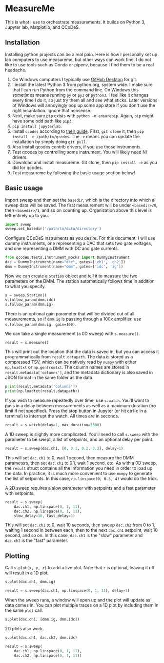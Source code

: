 # MeasureMe

This is what I use to orchestrate measurements. It builds on Python 3, Jupyter
lab, Matplotlib, and QCoDeS.

## Installation

Installing python projects can be a real pain. Here is how I personally set up
lab computers to use measureme, but other ways can work fine. I do not like to
use tools such as Conda or pipenv, because I find them to be a real headache.

1. On Windows computers I typically use
[GitHub Desktop](https://desktop.github.com/) for git.
1. I install the latest Python 3 from python.org, system wide. I make sure that
I can run Python from the command line. On Windows this sometimes means running
`py` or `py3` or `python3`. I feel like it changes every time I do it, so just
try them all and see what sticks. Later versions of Windows will annoyingly
pop up some app store if you don't use the right incantation. Ignore that
nonsense.
1. Next, make sure `pip` exists with `python -m ensurepip`. Again, `pip` might
have some odd path like `pip3`.
1. `pip install jupyterlab`.
1. Install `qcodes` according to [their guide](https://qcodes.github.io/Qcodes/start/index.html#installing-qcodes-from-github).
First, `git clone` it, then `pip install -e /path/to/qcodes`. The `-e` means
you can update the installation by simply doing `git pull`.
1. Also install qcodes contrib drivers, if you use those instruments.
1. Test qcodes by controlling some instrument. You will likely need NI drivers.
1. Download and install measureme. Git clone, then `pip install -e` as you did
for qcodes.
1. Test measureme by following the basic usage section below!

## Basic usage

Import sweep and then set the `basedir`, which is the directory into which all
sweep data will be saved. The first measurement will be under `<basedir>/0`,
then `<basedir>/1`, and so on counting up. Organization above this level is
left entirely up to you.

```python
import sweep
sweep.set_basedir('/path/to/data/directory')
```

Configure QCoDeS instruments as you desire. For this document, I will use
dummy instruments, one representing a DAC that sets two gate voltages, and one
representing a DMM with DC and gate currents.

```python
from qcodes.tests.instrument_mocks import DummyInstrument
dac = DummyInstrument(name="dac", gates=['ch1', 'ch2'])
dmm = DummyInstrument(name="dmm", gates=['idc', 'ig'])
```

Now we can create a `Station` object and tell it to measure the two parameters
on the DMM. The station automatically follows time in addition to what you
specify.

```python
s = sweep.Station()
s.follow_param(dmm.idc)
s.follow_param(dmm.ig)
```

There is an optional gain parameter that will be divided out of all
measurements, so if `dmm.ig` is passing through a 100x amplifier, use
`s.follow_param(dmm.ig, gain=100)`.

We can take a single measurement (a 0D sweep) with `s.measure()`.

```python
result = s.measure()
```

This will print out the location that the data is saved in, but you can access
it programmatically from `result.datapath`. The data is stored as a compressed
TSV, which can be natively read by `numpy` with either `np.loadtxt` or
`np.genfromtxt`. The column names are stored in `result.metadata['columns']`,
and the metadata dictionary is also saved in JSON format in the same folder as
the data.

```python
print(result.metadata['columns'])
print(np.loadtxt(result.datapath))
```

If you wish to measure repeatedly over time, use `s.watch`. You'll want to pass
in a delay between measurements as well as a maximum duration (no limit if not
specified). Press the stop button in Jupyter (or hit ctrl-c in a terminal) to
interrupt the watch. All times are in seconds.

```python
result = s.watch(delay=1, max_duration=3600)
```

A 1D sweep is slightly more complicated. You'll need to call `s.sweep` with
the parameter to be swept, a list of setpoints, and an optional delay per
point.

```python
result = s.sweep(dac.ch1, [0, 0.1, 0.2, 0.3], delay=1)
```

This will set `dac.ch1` to 0, wait 1 second, then measure the DMM parameters,
then set `dac.ch1` to 0.1, wait 1 second, etc. As with a 0D sweep, the `result`
struct contains all the information you need in order to load up the data. In
practice, it is much more convenient to use `numpy` to generate the list of
setpoints. In this case, `np.linspace(0, 0.3, 4)` would do the trick.

A 2D sweep requires a slow parameter with setpoints and a fast parameter with
setpoints.

```python
result = s.sweep(
    dac.ch1, np.linspace(0, 1, 11),
    dac.ch2, np.linspace(0, 1, 11),
    slow_delay=10, fast_delay=1)
```

This will set `dac.ch1` to 0, wait 10 seconds, then sweep `dac.ch2` from 0 to 1,
waiting 1 second in between each, then to the next `dac.ch1` setpoint, wait 10
second, and so on. In this case, `dac.ch1` is the "slow" parameter and `dac.ch2`
is the "fast" parameter.

## Plotting

Call `s.plot(x, y, z)` to add a live plot. Note that `z` is optional, leaving it
off will result in a 1D plot.

```python
s.plot(dac.ch1, dmm.ig)

result = s.sweep(dac.ch1, np.linspace(0, 1, 11), delay=1)
```

When the sweep runs, a window will open up and the plot will update as data
comes in. You can plot multiple traces on a 1D plot by including them in the
same `plot` call.

```python
s.plot(dac.ch1, [dmm.ig, dmm.idc])
```

2D plots also work.

```python
s.plot(dac.ch1, dac.ch2, dmm.idc)

result = s.sweep(
    dac.ch1, np.linspace(0, 1, 11),
    dac.ch2, np.linspace(0, 1, 11))
```

